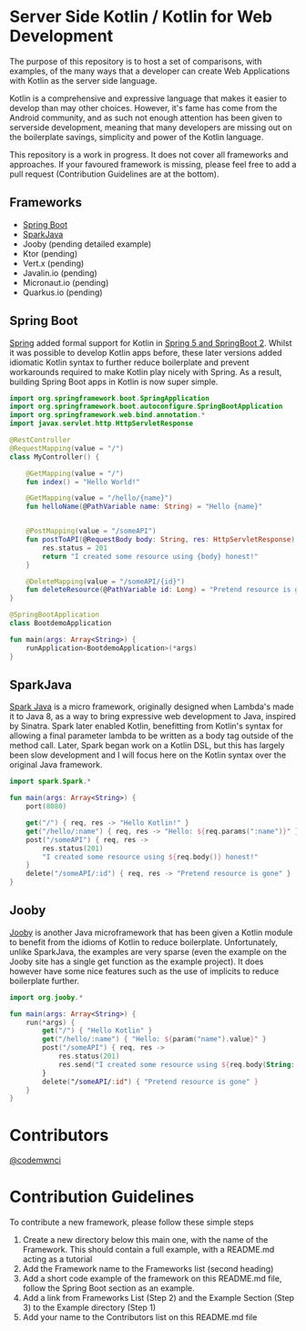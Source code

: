 # Server Side Kotlin / Kotlin for Web Development
The purpose of this repository is to host a set of comparisons, with examples, of the many ways that a developer can create Web Applications with Kotlin as the server side language. 

Kotlin is a comprehensive and expressive language that makes it easier to develop than may other choices. However, it's fame has come from the Android community, and as such not enough attention has been given to serverside development, meaning that many developers are missing out on the boilerplate savings, simplicity and power of the Kotlin language.

This repository is a work in progress. It does not cover all frameworks and approaches. If your favoured framework is missing, please feel free to add a pull request (Contribution Guidelines are at the bottom).

## Frameworks
- [Spring Boot](/SpringBoot/)
- [SparkJava](/SparkJava/)
- Jooby (pending detailed example)
- Ktor (pending)
- Vert.x (pending)
- Javalin.io (pending)
- Micronaut.io (pending)
- Quarkus.io (pending)


## Spring Boot
[Spring](https://spring.io/) added formal support for Kotlin in [Spring 5 and SpringBoot 2](https://docs.spring.io/spring-boot/docs/2.1.0.RELEASE/reference/htmlsingle/#boot-features-kotlin). Whilst it was possible to develop Kotlin apps before, these later versions added idiomatic Kotlin syntax to further reduce boilerplate and prevent workarounds required to make Kotlin play nicely with Spring. As a result, building Spring Boot apps in Kotlin is now super simple.


```kotlin
import org.springframework.boot.SpringApplication
import org.springframework.boot.autoconfigure.SpringBootApplication
import org.springframework.web.bind.annotation.*
import javax.servlet.http.HttpServletResponse

@RestController
@RequestMapping(value = "/")
class MyController() {

    @GetMapping(value = "/")
    fun index() = "Hello World!"

    @GetMapping(value = "/hello/{name}")
    fun helloName(@PathVariable name: String) = "Hello {name}"


    @PostMapping(value = "/someAPI")
    fun postToAPI(@RequestBody body: String, res: HttpServletResponse): String {
        res.status = 201
        return "I created some resource using {body} honest!"
    }

    @DeleteMapping(value = "/someAPI/{id}")
    fun deleteResource(@PathVariable id: Long) = "Pretend resource is gone"
}

@SpringBootApplication
class BootdemoApplication

fun main(args: Array<String>) {
    runApplication<BootdemoApplication>(*args)    
}
```   

## SparkJava
[Spark Java](http://sparkjava.com/) is a micro framework, originally designed when Lambda's made it to Java 8, as a way to bring expressive web development to Java, inspired by Sinatra. Spark later enabled Kotlin, benefitting from Kotlin's syntax for allowing a final parameter lambda to be written as a body tag outside of the method call. Later, Spark began work on a Kotlin DSL, but this has largely been slow development and I will focus here on the Kotlin syntax over the original Java framework.

```kotlin
import spark.Spark.*

fun main(args: Array<String>) {
    port(8080)

    get("/") { req, res -> "Hello Kotlin!" }
    get("/hello/:name") { req, res -> "Hello: ${req.params(":name")}" }
    post("/someAPI") { req, res -> 
        res.status(201)
        "I created some resource using ${req.body()} honest!" 
    }
    delete("/someAPI/:id") { req, res -> "Pretend resource is gone" }
}
```


## Jooby
[Jooby](https://jooby.org/) is another Java microframework that has been given a Kotlin module to benefit from the idioms of Kotlin to reduce boilerplate. Unfortunately, unlike SparkJava, the examples are very sparse (even the example on the Jooby site has a single get function as the example project). It does however have some nice features such as the use of implicits to reduce boilerplate further. 


```kotlin
import org.jooby.*

fun main(args: Array<String>) {
    run(*args) {
        get("/") { "Hello Kotlin" }
        get("/hello/:name") { "Hello: ${param("name").value}" }
        post("/someAPI") { req, res ->
            res.status(201)
            res.send("I created some resource using ${req.body(String::class.java)} honest!")
        }
        delete("/someAPI/:id") { "Pretend resource is gone" }
    }
}
```
    
    
# Contributors
[@codemwnci](https://github.com/codemwnci)


# Contribution Guidelines
To contribute a new framework, please follow these simple steps
1. Create a new directory below this main one, with the name of the Framework. This should contain a full example, with a README.md acting as a tutorial
1. Add the Framework name to the Frameworks list (second heading)
1. Add a short code example of the framework on this README.md file, follow the Spring Boot section as an example. 
1. Add a link from Frameworks List (Step 2) and the Example Section (Step 3) to the Example directory (Step 1)
1. Add your name to the Contributors list on this README.md file

